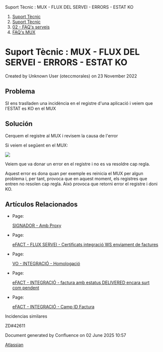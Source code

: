 Suport Tècnic : MUX - FLUX DEL SERVEI - ERRORS - ESTAT KO  

1.  [Suport Tècnic](index.md)
2.  [Suport Tècnic](13893782.md)
3.  [02 - FAQ's serveis](26313393.md)
4.  [FAQ's MUX](28705591.md)

Suport Tècnic : MUX - FLUX DEL SERVEI - ERRORS - ESTAT KO
=========================================================

Created by Unknown User (oteccmorales) on 23 November 2022

Problema
--------

SI ens traslladen una incidència en el registre d'una aplicació i veiem que l'ESTAT es KO en el MUX

Solución
--------

Cerquem el registre al MUX i revisem la causa de l'error

Si veiem el següent en el MUX:

![](https://aoccat.zendesk.com/attachments/token/Jrk1dU9VYZ3UNAK0n9iQDDnGP/?name=image.png)

Veiem que va donar un error en el registre i no es va resoldre cap regla.

  

Aquest error es dona quan per exemple es reinicia el MUX per algun problema i, per tant, provoca que en aquest moment, els registres que entren no resolen cap regla. Això provoca que retorni error el registre i doni KO.

  

  

Artículos Relacionados
----------------------

*   Page:
    
    [SIGNADOR - Amb Proxy](/display/SII/SIGNADOR+-++Amb+Proxy)
    
*   Page:
    
    [eFACT - FLUX SERVEI - Certificats integració WS enviament de factures](/pages/viewpage.action?pageId=127598642)
    
*   Page:
    
    [VO - INTEGRACIÓ - Homologació](/pages/viewpage.action?pageId=41523680)
    
*   Page:
    
    [eFACT - INTEGRACIÓ - factura amb estatus DELIVERED encara surt com pendent](/pages/viewpage.action?pageId=127598629)
    
*   Page:
    
    [eFACT - INTEGRACIÓ - Camp ID Factura](/pages/viewpage.action?pageId=127598632)
    

  

Incidencias similares

ZD#42611

  

Document generated by Confluence on 02 June 2025 10:57

[Atlassian](http://www.atlassian.com/)